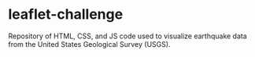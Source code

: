 # leaflet-challenge
Repository of HTML, CSS, and JS code used to visualize earthquake data from the United States Geological Survey (USGS).
